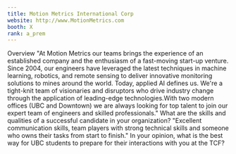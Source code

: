 ```yaml
---
title: Motion Metrics International Corp
website: http://www.MotionMetrics.com
booth: X
rank: a_prem
---
```

Overview
"At Motion Metrics our teams brings the experience of an established company and the enthusiasm of a fast-moving start-up venture. Since 2004, our engineers have leveraged the latest techniques in machine learning, robotics, and remote sensing to deliver innovative monitoring solutions to mines around the world. Today, applied AI defines us.
We're a tight-knit team of visionaries and disruptors who drive industry change through the application of leading-edge technologies.With two modern offices (UBC and Downtown) we are always looking for top talent to join our expert team of engineers and skilled professionals."
What are the skills and qualities of a successful candidate in your organization?
"Excellent communication skills,  team players with strong technical skills and someone who owns their tasks from start to finish."
In your opinion, what is the best way for UBC students to prepare for their interactions with you at the TCF?


